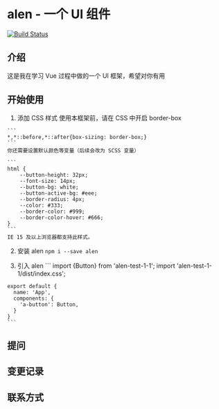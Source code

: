 # alen - 一个 UI 组件

[![Build Status](https://www.travis-ci.org/qinggge/alen.svg?branch=master)](https://www.travis-ci.org/qinggge/alen)

## 介绍

这是我在学习 Vue 过程中做的一个 UI 框架，希望对你有用

## 开始使用
  1. 添加 CSS 样式
    使用本框架前，请在 CSS 中开启 border-box

    ```
    *,*::before,*::after{box-sizing: border-box;}
    ```
    你还需要设置默认颜色等变量（后续会改为 SCSS 变量）

    ```
    html {
        --button-height: 32px;
        --font-size: 14px;
        --button-bg: white;
        --button-active-bg: #eee;
        --border-radius: 4px;
        --color: #333;
        --border-color: #999;
        --border-color-hover: #666;
    }
    ```
    IE 15 及以上浏览器都支持此样式。

  2. 安装 alen
    ```
    npm i --save alen
    ```

  3. 引入 alen
    ```
    import {Button} from 'alen-test-1-1';
    import 'alen-test-1-1/dist/index.css';

    export default {
      name: 'App',
      components: {
        'a-button': Button,
      }
    }
    ```

## 提问

## 变更记录

## 联系方式